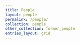```yaml
---
title: People
layout: people
permalink: /people/
collection: people
other_collection: former_people
entries_layout: grid
---
```

